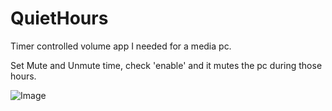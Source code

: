 # QuietHours
Timer controlled volume app I needed for a media pc. 

Set Mute and Unmute time, check 'enable' and it mutes the pc during those hours.

![Image](http://i.imgur.com/ghfA3tr.jpg)


